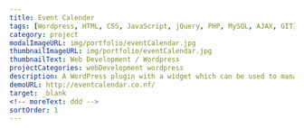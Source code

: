 ```yaml
---
title: Event Calender
tags: [Wordpress, HTML, CSS, JavaScript, jQuery, PHP, MySQL, AJAX, GIT]
category: project
modalImageURL: img/portfolio/eventCalendar.jpg
thumbnailImageURL: img/portfolio/eventCalendar.jpg
thumbnailText: Web Development / Wordpress
projectCategories: webDevelopment wordpress
description: A WordPress plugin with a widget which can be used to manage events with multiple user access levels.
demoURL: http://eventcalendar.co.nf/
target: _blank
<!-- moreText: ddd -->
sortOrder: 1
---
```

